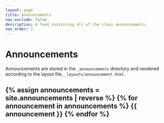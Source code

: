 ```yaml
---
layout: page
title: Announcements
nav_exclude: false
description: A feed containing all of the class announcements.
nav_order: 2
---
```


# Announcements

Announcements are stored in the `_announcements` directory and rendered according to the layout file, `_layouts/announcement.html`.

{% assign announcements = site.announcements | reverse %}
{% for announcement in announcements %}
{{ announcement }}
{% endfor %}
--

